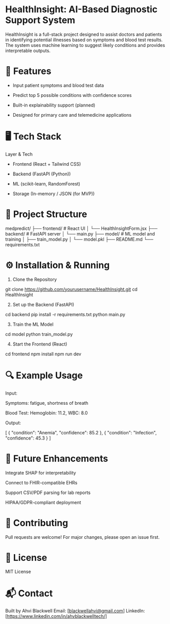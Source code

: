 # HealthInsight: AI-Based Diagnostic Support System


HealthInsight is a full-stack project designed to assist doctors and patients in identifying potential illnesses based on symptoms and blood test results. The system uses machine learning to suggest likely conditions and provides interpretable outputs.



# 🚀 Features

- Input patient symptoms and blood test data

- Predict top 5 possible conditions with confidence scores

- Built-in explainability support (planned)

- Designed for primary care and telemedicine applications



# 🖥️ Tech Stack

Layer & Tech

- Frontend (React + Tailwind CSS)

- Backend (FastAPI (Python))

- ML (scikit-learn, RandomForest)

- Storage (In-memory / JSON (for MVP))



# 📂 Project Structure

medpredict/
├── frontend/                  # React UI
│   └── HealthInsightForm.jsx
├── backend/                   # FastAPI server
│   └── main.py
├── model/                     # ML model and training
│   ├── train_model.py
│   └── model.pkl
├── README.md
└── requirements.txt



# ⚙️ Installation & Running

1. Clone the Repository

git clone https://github.com/yourusername/HealthInsight.git
cd HealthInsight

2. Set up the Backend (FastAPI)

cd backend
pip install -r requirements.txt
python main.py

3. Train the ML Model

cd model
python train_model.py

4. Start the Frontend (React)

cd frontend
npm install
npm run dev

# 🔍 Example Usage

Input:

Symptoms: fatigue, shortness of breath

Blood Test: Hemoglobin: 11.2, WBC: 8.0

Output:

[
  { "condition": "Anemia", "confidence": 85.2 },
  { "condition": "Infection", "confidence": 45.3 }
]



# 🧠 Future Enhancements

Integrate SHAP for interpretability

Connect to FHIR-compatible EHRs

Support CSV/PDF parsing for lab reports

HIPAA/GDPR-compliant deployment



# 🤝 Contributing

Pull requests are welcome! For major changes, please open an issue first.



# 📄 License

MIT License



# 📬 Contact

Built by Ahvi Blackwell 
Email: [blackwellahvi@gmail.com]
LinkedIn: [https://www.linkedin.com/in/ahvblackwelltech/]
